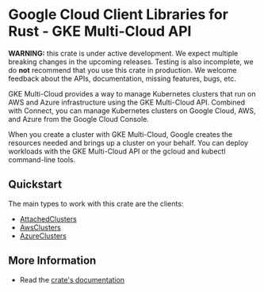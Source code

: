 # Google Cloud Client Libraries for Rust - GKE Multi-Cloud API

<!-- Code generated by sidekick. DO NOT EDIT. -->

**WARNING:** this crate is under active development. We expect multiple breaking
changes in the upcoming releases. Testing is also incomplete, we do **not**
recommend that you use this crate in production. We welcome feedback about the
APIs, documentation, missing features, bugs, etc.

GKE Multi-Cloud provides a way to manage Kubernetes clusters that run on
AWS and Azure infrastructure using the GKE Multi-Cloud API.  Combined with
Connect, you can manage Kubernetes clusters on Google Cloud, AWS, and
Azure from the Google Cloud Console.

When you create a cluster with GKE Multi-Cloud, Google creates the
resources needed and brings up a cluster on your behalf.  You can deploy
workloads with the GKE Multi-Cloud API or the gcloud and kubectl
command-line tools.

## Quickstart

The main types to work with this crate are the clients:

* [AttachedClusters]
* [AwsClusters]
* [AzureClusters]

## More Information

* Read the [crate's documentation](https://docs.rs/google-cloud-gkemulticloud-v1/latest/google-cloud-gkemulticloud-v1)

[AttachedClusters]: https://docs.rs/google-cloud-gkemulticloud-v1/latest/google_cloud_gkemulticloud_v1/client/struct.AttachedClusters.html
[AwsClusters]: https://docs.rs/google-cloud-gkemulticloud-v1/latest/google_cloud_gkemulticloud_v1/client/struct.AwsClusters.html
[AzureClusters]: https://docs.rs/google-cloud-gkemulticloud-v1/latest/google_cloud_gkemulticloud_v1/client/struct.AzureClusters.html
